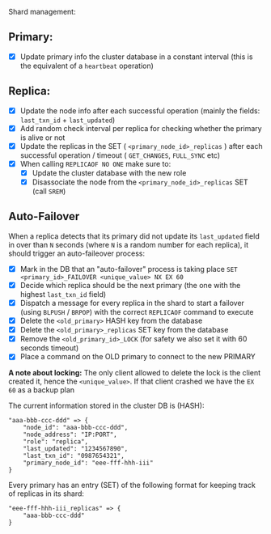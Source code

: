 Shard management:

## Primary:

- [x] Update primary info the cluster database in a constant interval (this is the equivalent of a `heartbeat` operation)

## Replica:

- [x] Update the node info after each successful operation (mainly the fields: `last_txn_id` + `last_updated`)
- [x] Add random check interval per replica for checking whether the primary is alive or not
- [x] Update the replicas in the SET ( `<primary_node_id>_replicas` ) after each successful operation / timeout ( `GET_CHANGES`, `FULL_SYNC` etc)
- [x] When calling `REPLICAOF NO ONE` make sure to:
    - [x] Update the cluster database with the new role
    - [x] Disassociate the node from the `<primary_node_id>_replicas` SET (call `SREM`)

## Auto-Failover

When a replica detects that its primary did not update its `last_updated` field in over than `N` seconds (where `N` is a random number for each replica),
it should trigger an auto-faileover process:

- [x] Mark in the DB that an "auto-failover" process is taking place `SET <primary_id>_FAILOVER <unique_value> NX EX 60`
- [x] Decide which replica should be the next primary (the one with the highest `last_txn_id` field)
- [x] Dispatch a message for every replica in the shard to start a failover (using `BLPUSH` / `BRPOP`) with the correct `REPLICAOF` command to execute
- [x] Delete the `<old_primary>` HASH key from the database
- [x] Delete the `<old_primary>_replicas` SET key from the database
- [x] Remove the `<old_primary_id>_LOCK` (for safety we also set it with 60 seconds timeout)
- [x] Place a command on the OLD primary to connect to the new PRIMARY

**A note about locking:**
The only client allowed to delete the lock is the client created it, hence the `<unique_value>`. If that client crashed
we have the `EX 60` as a backup plan

The current information stored in the cluster DB is (HASH):

```
"aaa-bbb-ccc-ddd" => {
    "node_id": "aaa-bbb-ccc-ddd",
    "node_address": "IP:PORT",
    "role": "replica",
    "last_updated": "1234567890",
    "last_txn_id": "0987654321",
    "primary_node_id": "eee-fff-hhh-iii"
}
```

Every primary has an entry (SET) of the following format for keeping track of
replicas in its shard:

```
"eee-fff-hhh-iii_replicas" => {
    "aaa-bbb-ccc-ddd"
}
```

